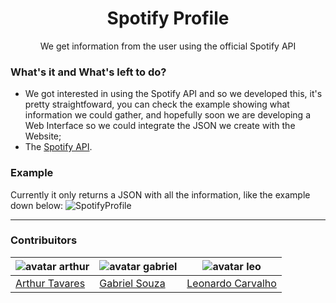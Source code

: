 <p align="center">
  <h1 align="center">Spotify Profile</h1>
  <p  align="center">We get information from the user using the official Spotify API</p>
</p>

### What's it and What's left to do? 
* We got interested in using the Spotify API and so we developed this, it's pretty straightfoward, you can check the example showing what information we could gather, and hopefully soon we are developing a Web Interface so we could integrate the JSON we create with the Website;
* The [Spotify API](https://developer.spotify.com/documentation/web-api/).


### Example
Currently it only returns a JSON with all the information, like the example down below:
![SpotifyProfile](https://i.imgur.com/PRvk55r.png)

---
### Contribuitors

![avatar arthur](https://avatars1.githubusercontent.com/u/22755581?s=130&v=4) | ![avatar gabriel](https://avatars0.githubusercontent.com/u/8701003?s=130&v=4) | ![avatar leo](https://avatars1.githubusercontent.com/u/22755581?s=130&v=4)
-------------------------------------------------------------------------- | -------------------------------------------------------------------------- | --------------------------------------------------------------------------
  [Arthur Tavares](https://github.com/arthurharrison)                         |  [Gabriel Souza](https://github.com/gsasouza) |  [Leonardo Carvalho](https://github.com/Leopretaao)



